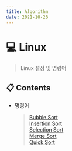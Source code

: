 ```yaml
---
title: Algorithm
date: 2021-10-26
---  
```


# 💻 Linux  

> Linux 설정 및 명령어

## 📋 Contents
- 명령어
  > [Bubble Sort](/posts/Algorithm/01_Sort_01_BubbleSort.html)  
  > [Insertion Sort](/posts/Algorithm/01_Sort_02_InsertionSort.html)  
  > [Selection Sort](/posts/Algorithm/01_Sort_03_SelectionSort.html)  
  > [Merge Sort](/posts/Algorithm/01_Sort_04_MergeSort.html)  
  > [Quick Sort](/posts/Algorithm/01_Sort_05_QuickSort.html)  
